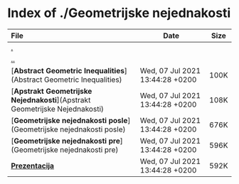 # Index of ./Geometrijske nejednakosti

File | Date | Size
:--- | --- | ---
[.](.) | |
[..](..) | |
[**<span>Abstract Geometric Inequalities</span>**](Abstract Geometric Inequalities) | Wed, 07 Jul 2021 13:44:28 +0200 | 100K
[**<span>Apstrakt Geometrijske Nejednakosti</span>**](Apstrakt Geometrijske Nejednakosti) | Wed, 07 Jul 2021 13:44:28 +0200 | 108K
[**<span>Geometrijske nejednakosti posle</span>**](Geometrijske nejednakosti posle) | Wed, 07 Jul 2021 13:44:28 +0200 | 676K
[**<span>Geometrijske nejednakosti pre</span>**](Geometrijske nejednakosti pre) | Wed, 07 Jul 2021 13:44:28 +0200 | 596K
[**<span>Prezentacija</span>**](Prezentacija) | Wed, 07 Jul 2021 13:44:28 +0200 | 592K
